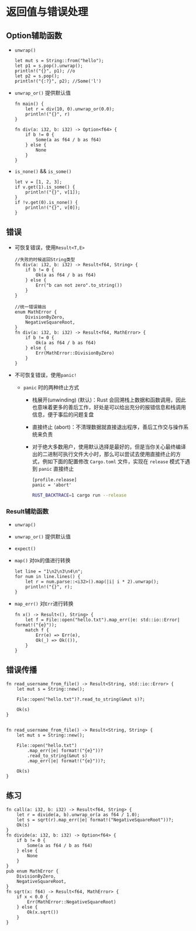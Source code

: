 # 返回值与错误处理

## Option辅助函数

*   `unwrap()`

        let mut s = String::from("hello");
        let p1 = s.pop().unwrap();
        println!("{}", p1); //o
        let p2 = s.pop();
        println!("{:?}", p2); //Some('l')
*   `unwrap_or()` 提供默认值

        fn main() {
            let r = div(10, 0).unwrap_or(0.0);
            println!("{}", r)
        }

        fn div(a: i32, b: i32) -> Option<f64> {
            if b != 0 {
                Some(a as f64 / b as f64)
            } else {
                None
            }
        }
*   `is_none()` && `is_some()`

        let v = [1, 2, 3];
        if v.get(1).is_some() {
            println!("{}", v[1]);
        }
        if !v.get(0).is_none() {
            println!("{}", v[0]);
        }

## 错误

*   可恢复错误，使用`Result<T,E>`

        //失败的时候返回String类型
        fn div(a: i32, b: i32) -> Result<f64, String> {
            if b != 0 {
                Ok(a as f64 / b as f64)
            } else {
                Err("b can not zero".to_string())
            }
        }

        //统一错误输出
        enum MathError {
            DivisionByZero,
            NegativeSquareRoot,
        }
        fn div(a: i32, b: i32) -> Result<f64, MathError> {
            if b != 0 {
                Ok(a as f64 / b as f64)
            } else {
                Err(MathError::DivisionByZero)
            }
        }
*   不可恢复错误，使用`panic!`

    *   `panic` 时的两种终止方式

        *   栈展开(unwinding) (默认)：Rust 会回溯栈上数据和函数调用，因此也意味着更多的善后工作，好处是可以给出充分的报错信息和栈调用信息，便于事后的问题复盘
        *   直接终止 (abort)：不清理数据就直接退出程序，善后工作交与操作系统来负责
        *   对于绝大多数用户，使用默认选择是最好的，但是当你关心最终编译出的二进制可执行文件大小时，那么可以尝试去使用直接终止的方式，例如下面的配置修改 `Cargo.toml` 文件，实现在 `release` 模式下遇到 `panic` 直接终止

                [profile.release]
                panic = 'abort'

            ```bash
            RUST_BACKTRACE=1 cargo run --release
            ```

### Result辅助函数

*   `unwrap()`
*   `unwrap_or()` 提供默认值
*   `expect()`
*   `map()` 对`Ok`的值进行转换

        let line = "1\n2\n3\n4\n";
        for num in line.lines() {
            let r = num.parse::<i32>().map(|i| i * 2).unwrap();
            println!("{}", r);
        }
*   `map_err()` 对`Err`进行转换

        fn x() -> Result<(), String> {
            let f = File::open("hello.txt").map_err(|e: std::io::Error| format!("{e}"));
            match f {
                Err(e) => Err(e),
                Ok(_) => Ok(()),
            }
        }

## 错误传播

    fn read_username_from_file() -> Result<String, std::io::Error> {
        let mut s = String::new();

        File::open("hello.txt")?.read_to_string(&mut s)?;

        Ok(s)
    }


    fn read_username_from_file() -> Result<String, String> {
        let mut s = String::new();

        File::open("hello.txt")
            .map_err(|e| format!("{e}"))?
            .read_to_string(&mut s)
            .map_err(|e| format!("{e}"))?;

        Ok(s)
    }

## 练习

    fn call(a: i32, b: i32) -> Result<f64, String> {
        let r = divide(a, b).unwrap_or(a as f64 / 1.0);
        let s = sqrt(r).map_err(|e| format!("NegativeSquareRoot"))?;
        Ok(s)
    }
    fn divide(a: i32, b: i32) -> Option<f64> {
        if b != 0 {
            Some(a as f64 / b as f64)
        } else {
            None
        }
    }
    pub enum MathError {
        DivisionByZero,
        NegativeSquareRoot,
    }
    fn sqrt(x: f64) -> Result<f64, MathError> {
        if x < 0.0 {
            Err(MathError::NegativeSquareRoot)
        } else {
            Ok(x.sqrt())
        }
    }

